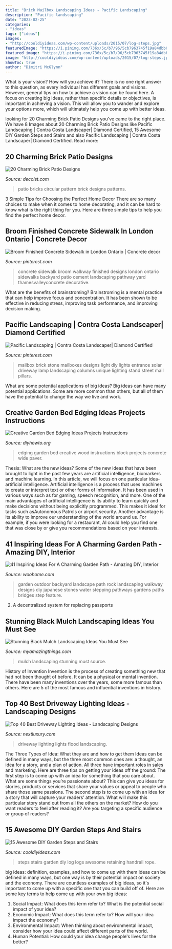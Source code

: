 ```yaml
---
title: "Brick Mailbox Landscaping Ideas ~ Pacific Landscaping"
description: "Pacific landscaping"
date: "2023-02-25"
categories:
- "ideas"
tags: ["ideas"]
images:
- "http://cooldiyideas.com/wp-content/uploads/2015/07/log-steps.jpg"
featuredImage: "https://i.pinimg.com/736x/5c/b7/96/5cb7963745f19a84dbb01ee6ca6e6dc2--walkway-ideas-sidewalks.jpg"
featured_image: "https://i.pinimg.com/736x/5c/b7/96/5cb7963745f19a84dbb01ee6ca6e6dc2--walkway-ideas-sidewalks.jpg"
image: "http://cooldiyideas.com/wp-content/uploads/2015/07/log-steps.jpg"
ShowToc: true
author: "Dimitri McGlynn"
---
```



What is your vision? How will you achieve it?
There is no one right answer to this question, as every individual has different goals and visions. However, general tips on how to achieve a vision can be found here. A focus on creating big ideas, rather than specific details or objectives, is important in achieving a vision. This will allow you to wander and explore your options more, which will ultimately help you come up with better ideas.

	

		
looking for 20 Charming Brick Patio Designs you've came to the right place. We have 8 Images about 20 Charming Brick Patio Designs like Pacific Landscaping | Contra Costa Landscaper| Diamond Certified, 15 Awesome DIY Garden Steps and Stairs and also Pacific Landscaping | Contra Costa Landscaper| Diamond Certified. Read more:
		
    
## 20 Charming Brick Patio Designs

<img loading=lazy src="http://cdn.decoist.com/wp-content/uploads/2015/07/Patio-bricks-in-a-circular-pattern.jpg" onerror="this.onerror=null;this.src='https://tse1.mm.bing.net/th?id=OIP.oHJVFOjzDUv9qRnlmVxXpAHaKK&amp;pid=15.1';" alt="20 Charming Brick Patio Designs">

_Source: decoist.com_

>patio bricks circular pattern brick designs patterns. 

	

3 Simple Tips for Choosing the Perfect Home Decor
There are so many choices to make when it comes to home decorating, and it can be hard to know what is the right thing for you. Here are three simple tips to help you find the perfect home decor.

    
## Broom Finished Concrete Sidewalk In London Ontario | Concrete Decor

<img loading=lazy src="https://i.pinimg.com/736x/5c/b7/96/5cb7963745f19a84dbb01ee6ca6e6dc2--walkway-ideas-sidewalks.jpg" onerror="this.onerror=null;this.src='https://tse3.mm.bing.net/th?id=OIP.7FFqvhjEYb4KSSeF4hUu1AHaJ6&amp;pid=15.1';" alt="Broom Finished Concrete Sidewalk in London Ontario | Concrete decor">

_Source: pinterest.com_

>concrete sidewalk broom walkway finished designs london ontario sidewalks backyard patio cement landscaping pathway yard thamesvalleyconcrete decorative. 

	

What are the benefits of brainstroming?
Brainstroming is a mental practice that can help improve focus and concentration. It has been shown to be effective in reducing stress, improving task performance, and improving decision making.

    
## Pacific Landscaping | Contra Costa Landscaper| Diamond Certified

<img loading=lazy src="https://i.pinimg.com/736x/f0/ac/69/f0ac69ab99ac97392d2c3d1869c8299a--stone-mailbox-diy-brick-mailbox-ideas.jpg" onerror="this.onerror=null;this.src='https://tse3.mm.bing.net/th?id=OIP.HrIgmEDsk0QTYXnuhpaOxwHaJ3&amp;pid=15.1';" alt="Pacific Landscaping | Contra Costa Landscaper| Diamond Certified">

_Source: pinterest.com_

>mailbox brick stone mailboxes designs light diy lights entrance solar driveway lamp landscaping columns unique lighting stand street mail pillars. 

	

What are some potential applications of big ideas?
Big ideas can have many potential applications. Some are more common than others, but all of them have the potential to change the way we live and work.

    
## Creative Garden Bed Edging Ideas Projects Instructions

<img loading=lazy src="http://www.diyhowto.org/wp-content/uploads/Wood-Block-Garden-Edging-20-Creative-Garden-Bed-Edging-Ideas-Projects-Instructions-DIYHowto.jpg" onerror="this.onerror=null;this.src='https://tse1.mm.bing.net/th?id=OIP.G30Sw2L_qyHGZ2VxrqdBYwHaLK&amp;pid=15.1';" alt="Creative Garden Bed Edging Ideas Projects Instructions">

_Source: diyhowto.org_

>edging garden bed creative wood instructions block projects concrete wide paver. 

	

Thesis: What are the new ideas?
Some of the new ideas that have been brought to light in the past few years are artificial intelligence, biomarkers and machine learning. In this article, we will focus on one particular idea- artificial intelligence. Artificial intelligence is a process that uses machines to create or interpret text or other forms of information. It has been used in various ways such as for gaming, speech recognition, and more. 
One of the main advantages of artificial intelligence is its ability to learn quickly and make decisions without being explicitly programmed. This makes it ideal for tasks such asAutonomous Patrols or airport security. Another advantage is its ability to improve our understanding of the world around us. For example, if you were looking for a restaurant, AI could help you find one that was close by or give you recommendations based on your interests.

    
## 41 Inspiring Ideas For A Charming Garden Path - Amazing DIY, Interior

<img loading=lazy src="http://www.woohome.com/wp-content/uploads/2014/07/garden-walkway-ideas-33.jpg" onerror="this.onerror=null;this.src='https://tse3.mm.bing.net/th?id=OIP.n-OLG910pYqGDAq3mIBqewHaJR&amp;pid=15.1';" alt="41 Inspiring Ideas For A Charming Garden Path - Amazing DIY, Interior">

_Source: woohome.com_

>garden outdoor backyard landscape path rock landscaping walkway designs diy japanese stones water stepping pathways gardens paths bridges step feature. 

	

2. A decentralized system for replacing passports 

    
## Stunning Black Mulch Landscaping Ideas You Must See

<img loading=lazy src="http://myamazingthings.com/wp-content/uploads/2017/05/japanese.jpg" onerror="this.onerror=null;this.src='https://tse1.mm.bing.net/th?id=OIP.MCGeTjwTzCW3KJSh0N9FTAHaJ4&amp;pid=15.1';" alt="Stunning Black Mulch Landscaping Ideas You Must See">

_Source: myamazingthings.com_

>mulch landscaping stunning must source. 

	

History of Invention
Invention is the process of creating something new that had not been thought of before. It can be a physical or mental invention. There have been many inventions over the years, some more famous than others. Here are 5 of the most famous and influential inventions in history.

    
## Top 40 Best Driveway Lighting Ideas - Landscaping Designs

<img loading=lazy src="http://nextluxury.com/wp-content/uploads/flood-lights-angled-onto-trees-driveway-lighting.jpg" onerror="this.onerror=null;this.src='https://tse4.mm.bing.net/th?id=OIP.wKvIfUdHCZe6gLfza3C2TQAAAA&amp;pid=15.1';" alt="Top 40 Best Driveway Lighting Ideas - Landscaping Designs">

_Source: nextluxury.com_

>driveway lighting lights flood landscaping. 

	

The Three Types of Idea: What they are and how to get them
Ideas can be defined in many ways, but the three most common ones are: a thought, an idea for a story, and a plan of action. All three have important roles in sales and marketing. Here are three tips on getting your ideas off the ground: 
The first step is to come up with an idea for something that you care about. What are some things you’re passionate about? This can give you ideas for stories, products or services that share your values or appeal to people who share those same passions. 
The second step is to come up with an idea for a story that will capture your readers’ attention. What will make this particular story stand out from all the others on the market? How do you want readers to feel after reading it? Are you targeting a specific audience or group of readers?

    
## 15 Awesome DIY Garden Steps And Stairs

<img loading=lazy src="http://cooldiyideas.com/wp-content/uploads/2015/07/log-steps.jpg" onerror="this.onerror=null;this.src='https://tse1.mm.bing.net/th?id=OIP.EPXdAepciv0dLsGo8-OW0wAAAA&amp;pid=15.1';" alt="15 Awesome DIY Garden Steps and Stairs">

_Source: cooldiyideas.com_

>steps stairs garden diy log logs awesome retaining handrail rope. 

	

big ideas: definition, examples, and how to come up with them
Ideas can be defined in many ways, but one way is by their potential impact on society and the economy. There are countless examples of big ideas, so it's important to come up with a specific one that you can build off of. Here are some key terms to help come up with your own big ideas:
1. Social Impact: What does this term refer to? What is the potential social impact of your idea?  
2. Economic Impact: What does this term refer to? How will your idea impact the economy?  
3. Environmental Impact: When thinking about environmental impact, consider how your idea could affect different parts of the world. 
4. Human Potential: How could your idea change people's lives for the better?

